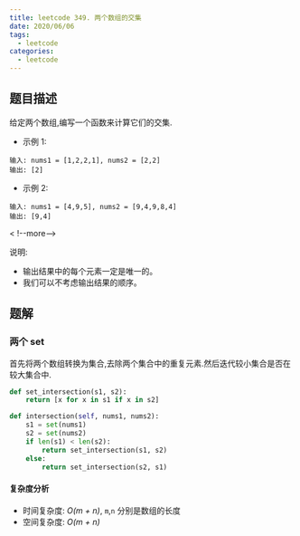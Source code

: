 ```yaml
---
title: leetcode 349. 两个数组的交集
date: 2020/06/06
tags:
  - leetcode
categories:
  - leetcode
---
```


## 题目描述

给定两个数组,编写一个函数来计算它们的交集.

- 示例 1:

```text
输入: nums1 = [1,2,2,1], nums2 = [2,2]
输出: [2]
```

- 示例 2:

```text
输入: nums1 = [4,9,5], nums2 = [9,4,9,8,4]
输出: [9,4]
```

< !--more-->

说明:

- 输出结果中的每个元素一定是唯一的。
- 我们可以不考虑输出结果的顺序。

## 题解

### 两个 set

首先将两个数组转换为集合,去除两个集合中的重复元素.然后迭代较小集合是否在较大集合中.

```python
def set_intersection(s1, s2):
    return [x for x in s1 if x in s2]

def intersection(self, nums1, nums2):
    s1 = set(nums1)
    s2 = set(nums2)
    if len(s1) < len(s2):
        return set_intersection(s1, s2)
    else:
        return set_intersection(s2, s1)
```

#### 复杂度分析

- 时间复杂度: *O(m + n)*, `m`,`n` 分别是数组的长度
- 空间复杂度: *O(m + n)*
